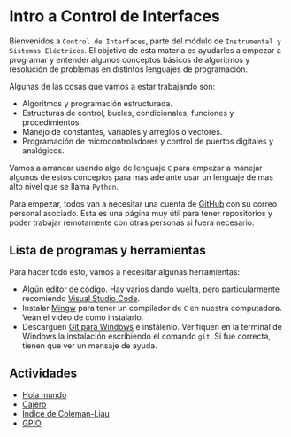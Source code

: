 # Intro a Control de Interfaces

Bienvenidos a `Control de Interfaces`, parte del módulo de `Instrumental y Sistemas Eléctricos`. El objetivo de esta materia es ayudarles a empezar a programar y entender algunos conceptos básicos de algoritmos y resolución de problemas en distintos lenguajes de programación.

Algunas de las cosas que vamos a estar trabajando son:

- Algoritmos y programación estructurada.
- Estructuras de control, bucles, condicionales, funciones y procedimientos.
- Manejo de constantes, variables y arreglos o vectores.
- Programación de microcontroladores y control de puertos digitales y analógicos.

Vamos a arrancar usando algo de lenguaje `C` para empezar a manejar algunos de estos conceptos para mas adelante usar un lenguaje de mas alto nivel que se llama `Python`.

Para empezar, todos van a necesitar una cuenta de [GitHub](https://github.com/) con su correo personal asociado. Esta es una página muy útil para tener repositorios y poder trabajar remotamente con otras personas si fuera necesario.

## Lista de programas y herramientas

Para hacer todo esto, vamos a necesitar algunas herramientas:

- Algún editor de código. Hay varios dando vuelta, pero particularmente recomiendo [Visual Studio Code](https://code.visualstudio.com/).
- Instalar [Mingw](https://www.youtube.com/watch?v=wC-aHZ87sic&t=2s&ab_channel=FabrizioCarlassara) para tener un compilador de `C` en nuestra computadora. Vean el video de como instalarlo.
- Descarguen [Git para Windows](https://git-scm.com/download/win) e instálenlo. Verifiquen en la terminal de Windows la instalación escribiendo el comando `git`. Si fue correcta, tienen que ver un mensaje de ayuda.

## Actividades

- [Hola mundo][act01]
- [Cajero][act02]
- [Indice de Coleman-Liau][act03]
- [GPIO][act04]

[act01]: https://github.com/impatrq/cdi/tree/act01/hello
[act02]: https://github.com/impatrq/cdi/tree/act02/cajero
[act03]: https://github.com/impatrq/cdi/tree/act03/readability
[act04]: https://github.com/impatrq/cdi/tree/act04/gpio
